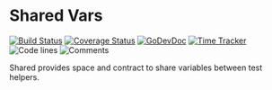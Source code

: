 # Shared Vars

[![Build Status](https://github.com/bool64/shared/workflows/test-unit/badge.svg)](https://github.com/bool64/shared/actions?query=branch%3Amaster+workflow%3Atest-unit)
[![Coverage Status](https://codecov.io/gh/bool64/shared/branch/master/graph/badge.svg)](https://codecov.io/gh/bool64/shared)
[![GoDevDoc](https://img.shields.io/badge/dev-doc-00ADD8?logo=go)](https://pkg.go.dev/github.com/bool64/shared)
[![Time Tracker](https://wakatime.com/badge/github/bool64/shared.svg)](https://wakatime.com/badge/github/bool64/shared)
![Code lines](https://sloc.xyz/github/bool64/shared/?category=code)
![Comments](https://sloc.xyz/github/bool64/shared/?category=comments)

Shared provides space and contract to share variables between test helpers.

